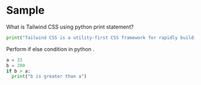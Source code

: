 # Sample

What is Tailwind CSS using python print statement?

```python
print("Tailwind CSS is a utility-first CSS framework for rapidly building custom designs.")
```

Perform if else condition in python .

<!--snippet 7d1faf44c35bb85fabe3fe7f70b0c1ce-->
<!--title: test-->
<!--descr: Just a python-->

```python
a = 33
b = 200
if b > a:
  print("b is greater than a")
```

<!--/snippet-->

